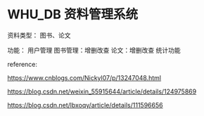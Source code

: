 # WHU_DB 资料管理系统
资料类型：
  图书、论文
  
  
功能：
  用户管理
  图书管理：增删改查
  论文：增删改查
  统计功能


reference: 

https://www.cnblogs.com/Nickyl07/p/13247048.html

https://blog.csdn.net/weixin_55915644/article/details/124975869

https://blog.csdn.net/lbxoqy/article/details/111596656
